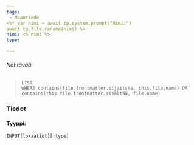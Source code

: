 ```yaml
---
tags:
 - Maantiede
<%* var nimi = await tp.system.prompt("Nimi:")
await tp.file.rename(nimi) %> 
nimi: <% nimi %>
type:

---
```

###### Nähtävää

>```dataview
>LIST
>WHERE contains(file.frontmatter.sijaitsee, this.file.name) OR contains(this.file.frontmatter.sisältää, file.name)
>```

### Tiedot
#### Tyyppi:
`INPUT[lokaatiot][:type]`